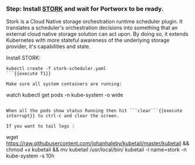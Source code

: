 ### Step: Install [STORK](https://github.com/libopenstorage/stork/) and wait for Portworx to be ready.

Stork is a Cloud Native storage orchestration runtime scheduler plugin. It translates a scheduler's orchestration decisions into something that an external cloud native storage solution can act upon. By doing so, it extends Kubernetes with more stateful awareness of the underlying storage provider, it's capabilities and state.

Install STORK:

```
kubectl create -f stork-scheduler.yaml
```{{execute T1}}

Make sure all system containers are running:
```
watch kubectl get pods -n kube-system -o wide
```{{execute T1}}

When all the pods show status Running then hit ```clear```{{execute interrupt}} to ctrl-c and clear the screen.

If you want to tail logs : 
```
wget https://raw.githubusercontent.com/johanhaleby/kubetail/master/kubetail && chmod +x kubetail && mv kubetail /usr/local/bin/
kubetail -l name=stork -n kube-system -s 10h
```{{execute T2}}

